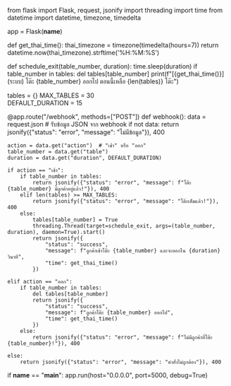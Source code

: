 from flask import Flask, request, jsonify
import threading
import time
from datetime import datetime, timezone, timedelta

app = Flask(__name__)

def get_thai_time():
    thai_timezone = timezone(timedelta(hours=7))
    return datetime.now(thai_timezone).strftime('%H:%M:%S')

def schedule_exit(table_number, duration):
    time.sleep(duration)
    if table_number in tables:
        del tables[table_number]
        print(f"[{get_thai_time()}] (ระบบ) โต๊ะ {table_number} ออกไป ตอนนี้เหลือ {len(tables)} โต๊ะ")

tables = {}
MAX_TABLES = 30  
DEFAULT_DURATION = 15  

@app.route("/webhook", methods=["POST"])
def webhook():
    data = request.json  # รับข้อมูล JSON จาก webhook
    if not data:
        return jsonify({"status": "error", "message": "ไม่มีข้อมูล"}), 400

    action = data.get("action")  # "เข้า" หรือ "ออก"
    table_number = data.get("table")  
    duration = data.get("duration", DEFAULT_DURATION)  

    if action == "เข้า":
        if table_number in tables:
            return jsonify({"status": "error", "message": f"โต๊ะ {table_number} มีลูกค้าอยู่แล้ว!"}), 400
        elif len(tables) >= MAX_TABLES:
            return jsonify({"status": "error", "message": "โต๊ะเต็มแล้ว!"}), 400
        else:
            tables[table_number] = True
            threading.Thread(target=schedule_exit, args=(table_number, duration), daemon=True).start()
            return jsonify({
                "status": "success",
                "message": f"ลูกค้าเข้าโต๊ะ {table_number} และจะออกใน {duration} วินาที",
                "time": get_thai_time()
            })

    elif action == "ออก":
        if table_number in tables:
            del tables[table_number]
            return jsonify({
                "status": "success",
                "message": f"ลูกค้าโต๊ะ {table_number} ออกไป",
                "time": get_thai_time()
            })
        else:
            return jsonify({"status": "error", "message": f"ไม่มีลูกค้าที่โต๊ะ {table_number}!"}), 400

    else:
        return jsonify({"status": "error", "message": "คำสั่งไม่ถูกต้อง"}), 400

if __name__ == "__main__":
    app.run(host="0.0.0.0", port=5000, debug=True)
